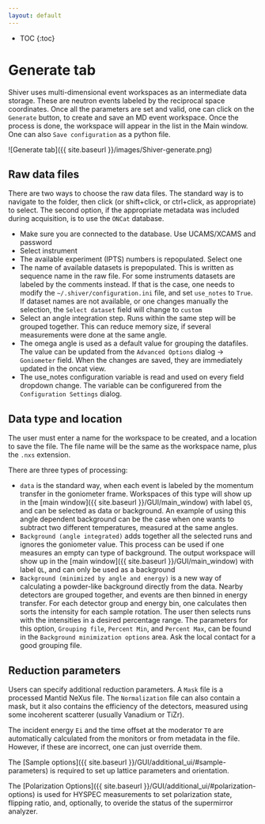 ```yaml
---
layout: default
---
```

* TOC
{:toc}

# Generate tab

Shiver uses multi-dimensional event workspaces as an intermediate data storage. These are
neutron events labeled by the reciprocal space coordinates. Once all the parameters are set and
valid, one can click on the `Generate` button, to create and save an MD event workspace. Once
the process is done, the workspace will appear in the list in the Main window. One can
also `Save configuration` as a python file.

![Generate tab]({{ site.baseurl }}/images/Shiver-generate.png)

## Raw data files

There are two ways to choose the raw data files. The standard way is to navigate to the folder, then
click (or shift+click, or ctrl+click, as appropriate) to select. The second option, if the appropriate
metadata was included during acquisition, is to use the `ONCat` database. 

 * Make sure you are connected to the database. Use UCAMS/XCAMS and password
 * Select instrument
 * The available experiment (IPTS) numbers is repopulated. Select one
 * The name of available datasets is prepopulated. 
 This is written as sequence name in the raw file. For some instruments
 datasets are labeled by the comments instead. If that is the case, one needs to modify
 the `~/.shiver/configuration.ini` file, and set `use_notes` to `True`. If dataset names
 are not available, or one changes manually the selection, the `Select dataset` field will change
 to `custom`
 * Select an angle integration step. Runs within the same step will be grouped together.
 This can reduce memory size, if several measurements were done at the same angle.
 * The omega angle is used as a default value for grouping the datafiles. 
 The value can be updated from the `Advanced Options` dialog -> `Goniometer` field. 
 When the changes are saved, they are immediately updated in the oncat view.
 * The use_notes configuration variable is read and used on every field dropdown change.
 The variable can be configurered from the `Configuration Settings` dialog.

## Data type and location

The user must enter a name for the workspace to be created, and a location to save the file. The file
name will be the same as the workspace name, plus the `.nxs` extension.

There are three types of processing:

 * `data` is the standard way, when each event is labeled by the momentum transfer in the
 goniometer frame. Workspaces of this type will show up in the
 [main window]({{ site.baseurl }}/GUI/main_window) with label `QS`, and can be selected as data or
 background. An example of using this angle dependent background can be the case when one
 wants to subtract two different temperatures, measured at the same angles.
 * `Background (angle integrated)` adds together all the selected runs and ignores the goniometer
 value. This process can be used if one measures an empty can type of background. The output
 workspace will show up in the  [main window]({{ site.baseurl }}/GUI/main_window) with label `QL`,
 and can only be used as a background
 * `Background (minimized by angle and energy)` is a new way of calculating a powder-like
 background directly from the data. Nearby detectors are grouped together, and events are then binned
 in energy transfer. For each detector group and energy bin, one calculates then sorts the
 intensity for each sample rotation. The user then selects runs with the intensities in a desired
 percentage range. The parameters for this option, `Grouping file`, `Percent Min`, and `Percent Max`,
 can be found in the `Background minimization options` area. Ask the local contact for a good grouping
 file.
 
## Reduction parameters

Users can specify additional reduction parameters. A `Mask` file is a processed Mantid NeXus file.
The `Normalization` file can also contain a mask, but it also contains the efficiency of the
detectors, measured using some incoherent scatterer (usually Vanadium or TiZr).

The incident energy `Ei` and the time offset at the moderator `T0` are automatically calculated
from the monitors or from metadata in the file. However, if these are incorrect, one can
just override them.

The [Sample options]({{ site.baseurl }}/GUI/additional_ui/#sample-parameters) is required to set up
lattice parameters and orientation.

The [Polarization Options]({{ site.baseurl }}/GUI/additional_ui/#polarization-options) is used for HYSPEC
measurements to set polarization state, flipping ratio, and, optionally, to overide the status of
the supermirror analyzer.

